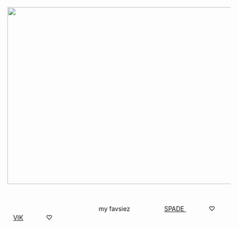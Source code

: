 <p align="center">
  <img width="560" height="400" src="https://cdn.discordapp.com/attachments/1282985399051878441/1407614251803213866/Untitled100_20250820143609.png?ex=68a6be6d&is=68a56ced&hm=87a78fd173aeb20a6ff0ee2fbd755cb2a82485386aa13b82422c5f9d547264af&/560/400">

</p>

<br/>

ㅤㅤㅤㅤㅤㅤㅤㅤㅤㅤㅤㅤㅤㅤㅤㅤmy favsiezㅤㅤㅤㅤㅤㅤ[SPADE ](https://github.com/parasiticrose/)ㅤㅤㅤㅤ♡ㅤㅤㅤ[VIK](https://github.com/hiikaryuu/)ㅤㅤㅤㅤ♡ㅤㅤㅤ
ㅤ ㅤ ㅤㅤ ㅤ 


<!--
**TillsBodyPillow/TillsBodyPillow** is a ✨ _special_ ✨ repository because its `README.md` (this file) appears on your GitHub profile.

Here are some ideas to get you started:

- 🔭 I’m currently working on ...
- 🌱 I’m currently learning ...
- 👯 I’m looking to collaborate on ...
- 🤔 I’m looking for help with ...
- 💬 Ask me about ...
- 📫 How to reach me: ...
- 😄 Pronouns: ...
- ⚡ Fun fact: ...
-->


<!--
**Bendahe/Bendahe** is a ✨ _special_ ✨ repository because its `README.md` (this file) appears on your GitHub profile.

Here are some ideas to get you started:

- 🔭 I’m currently working on ...
- 🌱 I’m currently learning ...
- 👯 I’m looking to collaborate on ...
- 🤔 I’m looking for help with ...
- 💬 Ask me about ...
- 📫 How to reach me: ...
- 😄 Pronouns: ...
- ⚡ Fun fact: ...
-->
